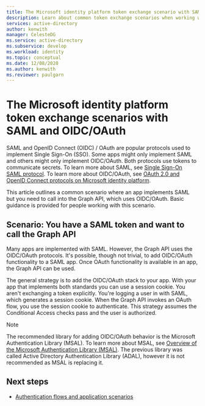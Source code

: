```yaml
---
title: The Microsoft identity platform token exchange scenario with SAML and OIDC/OAuth in Azure Active Directory
description: Learn about common token exchange scenarios when working with SAML and OIDC/OAuth in Azure Active Directory.
services: active-directory
author: kenwith
manager: CelesteDG
ms.service: active-directory
ms.subservice: develop
ms.workload: identity
ms.topic: conceptual
ms.date: 12/08/2020
ms.author: kenwith
ms.reviewer: paulgarn
---
```


# The Microsoft identity platform token exchange scenarios with SAML and OIDC/OAuth

SAML and OpenID Connect (OIDC) / OAuth are popular protocols used to implement Single Sign-On (SSO). Some apps might only implement SAML and others might only implement OIDC/OAuth. Both protocols use tokens to communicate secrets. To learn more about SAML, see [Single Sign-On SAML protocol](single-sign-on-saml-protocol.md). To learn more about OIDC/OAuth, see [OAuth 2.0 and OpenID Connect protocols on Microsoft identity platform](active-directory-v2-protocols.md).

This article outlines a common scenario where an app implements SAML but you need to call into the Graph API, which uses OIDC/OAuth. Basic guidance is provided for people working with this scenario.

## Scenario: You have a SAML token and want to call the Graph API
Many apps are implemented with SAML. However, the Graph API uses the OIDC/OAuth protocols. It's possible, though not trivial, to add OIDC/OAuth functionality to a SAML app. Once OAuth functionality is available in an app, the Graph API can be used.

The general strategy is to add the OIDC/OAuth stack to your app. With your app that implements both standards you can use a session cookie. You aren't exchanging a token explicitly. You're logging a user in with SAML, which generates a session cookie. When the Graph API invokes an OAuth flow, you use the session cookie to authenticate. This strategy assumes the Conditional Access checks pass and the user is authorized.

> [!NOTE]
> The recommended library for adding OIDC/OAuth behavior is the Microsoft Authentication Library (MSAL). To learn more about MSAL, see [Overview of the Microsoft Authentication Library (MSAL)](msal-overview.md). The previous library was called Active Directory Authentication Library (ADAL), however it is not recommended as MSAL is replacing it.

## Next steps
- [Authentication flows and application scenarios](authentication-flows-app-scenarios.md)

